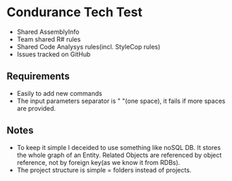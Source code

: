 # Condurance Tech Test

* Shared AssemblyInfo
* Team shared R# rules
* Shared Code Analysys rules(incl. StyleCop rules)
* Issues tracked on GitHub

## Requirements
* Easily to add new commands
* The input parameters separator is " "(one space), it fails if more spaces are provided.

## Notes
* To keep it simple I deceided to use something like noSQL DB. It stores the whole graph of an Entity. Related Objects are referenced by object reference, not by foreign key(as we know it from RDBs).
* The project structure is simple = folders instead of projects.
